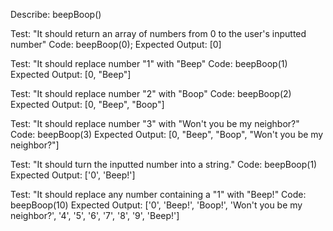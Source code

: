 Describe: beepBoop()

Test: "It should return an array of numbers from 0 to the user's inputted number"
Code: beepBoop(0);
Expected Output: [0]

Test: "It should replace number "1" with "Beep"
Code: beepBoop(1)
Expected Output: [0, "Beep"]

Test: "It should replace number "2" with "Boop"
Code: beepBoop(2)
Expected Output: [0, "Beep", "Boop"]

Test: "It should replace number "3" with "Won't you be my neighbor?"
Code: beepBoop(3)
Expected Output: [0, "Beep", "Boop", "Won't you be my neighbor?"]

Test: "It should turn the inputted number into a string."
Code: beepBoop(1)
Expected Output: ['0', 'Beep!']

Test: "It should replace any number containing a "1"  with "Beep!"
Code: beepBoop(10)
Expected Output: ['0', 'Beep!', 'Boop!', 'Won't you be my neighbor?', '4', '5', '6', '7', '8', '9', 'Beep!']